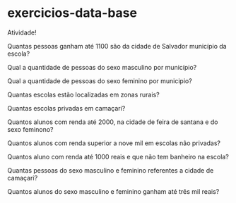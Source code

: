 # exercicios-data-base

Atividade!

Quantas pessoas ganham até 1100 são da cidade de Salvador município da escola?

Qual a quantidade de pessoas do sexo masculino por município?

Qual a quantidade de pessoas do sexo feminino por municipio?

Quantas escolas estão localizadas em zonas rurais?

Quantas escolas privadas em camaçari?

Quantos alunos com renda até 2000, na cidade de feira de santana e do sexo feminono?

Quantos alunos com renda superior a nove mil em escolas não privadas?

Quantos aluno com renda até 1000 reais e que não tem banheiro na escola?

Quantas pessoas do sexo masculino e feminino referentes a cidade de camaçari?

Quantos alunos do sexo masculino e feminino ganham até três mil reais?